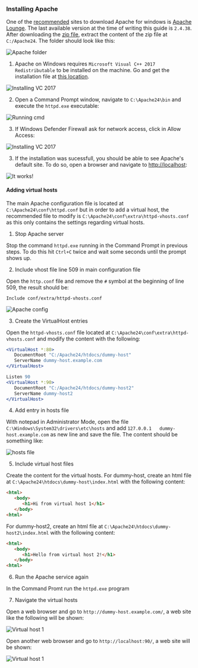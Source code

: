 
### Installing Apache

One of the [recommended](https://httpd.apache.org/docs/current/platform/windows.html#down) sites to download Apache for windows is [Apache Lounge](http://www.apachelounge.com/download/).
The last available version at the time of writing this guide is `2.4.38`. 
After downloading the [zip file](https://home.apache.org/~steffenal/VC15/binaries/httpd-2.4.38-win64-VC15.zip), extract the content of the zip file at `C:/Apache24`. The folder should look like this:

![Apache folder](images/Apache1.png)

1. Apache on Windows requires `Microsoft Visual C++ 2017 Redistributable` to be installed on the machine. Go and get the installation file at [this location](https://aka.ms/vs/15/release/VC_redist.x64.exe).

![Installing VC 2017](images/Apache2.png)

2. Open a Command Prompt window, navigate to `C:\Apache24\bin` and execute the `httpd.exe` executable:

![Running cmd](images/Apache3.png)

3. If Windows Defender Firewall ask for network access, click in Allow Access:

![Installing VC 2017](images/Apache4.png)

3. If the installation was sucessfull, you should be able to see Apache's default site. To do so, open a browser and navigate to [http://localhost](http://localhost):

![It works!](images/Apache5.png)

#### Adding virtual hosts

The main Apache configuration file is located at `C:\Apache24\conf\httpd.conf` but in order to add a virtual host, the recommended file to modify is `C:\Apache24\conf\extra\httpd-vhosts.conf` as this only contains the settings regarding virtual hosts.

1. Stop Apache server

Stop the command `httpd.exe` running in the Command Prompt in previous steps. To do this hit `Ctrl+C` twice and wait some seconds until the prompt shows up.

2. Include vhost file line 509 in main configuration file

Open the `http.conf` file and remove the `#` symbol at the beginning of line 509, the result should be:

```Include conf/extra/httpd-vhosts.conf```

![Apache config](images/Apache6.png)

3. Create the VirtualHost entries

Open the `httpd-vhosts.conf` file located at `C:\Apache24\conf\extra\httpd-vhosts.conf` and modify the content with the following:

```apache
<VirtualHost *:80>
   DocumentRoot "C:/Apache24/htdocs/dummy-host"
   ServerName dummy-host.example.com
</VirtualHost>

Listen 90
<VirtualHost *:90>
   DocumentRoot "C:/Apache24/htdocs/dummy-host2"
   ServerName dummy-host2
</VirtualHost>
```

4. Add entry in hosts file

With notepad in Administrator Mode, open the file `C:\Windows\System32\drivers\etc\hosts` and add `127.0.0.1   dummy-host.example.com` as new line and save the file. The content should be something like:

![hosts file](images/Apache7.png)

5. Include virtual host files

Create the content for the virtual hosts. For dummy-host, create an html file at `C:\Apache24\htdocs\dummy-host\index.html` with the following content:

```html
<html>
   <body>
      <h1>Hi from virtual host 1</h1>
   </body>
<html>
```

For dummy-host2, create an html file at `C:\Apache24\htdocs\dummy-host2\index.html` with the following content:

```html
<html>
   <body>
      <h1>Hello from virtual host 2!</h1>
   </body>
<html>
```

6. Run the Apache service again

In the Command Promt run the `httpd.exe` program

7. Navigate the virtual hosts

Open a web browser and go to `http://dummy-host.example.com/`, a web site like the following will be shown:

![Virtual host 1](images/Apache8.png)

Open another web browser and go to `http://localhost:90/`, a web site will be shown:

![Virtual host 1](images/Apache9.png)

